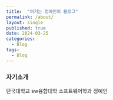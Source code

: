```yaml
---
title:  "여기는 정예인의 블로그"
permalink: /about/
layout: single
published: true
date: 2024-03-25
categories:
  - Blog
tags:
  - Blog
---
```



### 자기소개

단국대학교 sw융합대학 소프트웨어학과 정예인